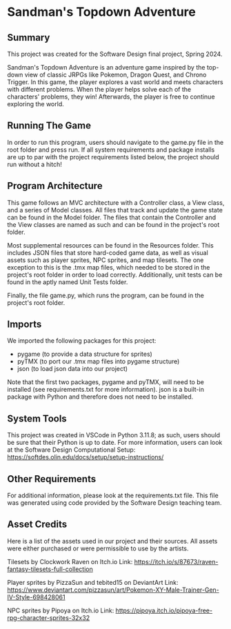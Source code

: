 # Sandman's Topdown Adventure
## Summary
This project was created for the Software Design final project, Spring 2024.

Sandman's Topdown Adventure is an adventure game inspired by the top-down
view of classic JRPGs like Pokemon, Dragon Quest, and Chrono Trigger. In
this game, the player explores a vast world and meets characters with
different problems. When the player helps solve each of the characters'
problems, they win! Afterwards, the player is free to continue exploring
the world.

## Running The Game
In order to run this program, users should navigate to the game.py file
in the root folder and press run. If all system requirements and package
installs are up to par with the project requirements listed below, the project
should run without a hitch!

## Program Architecture
This game follows an MVC architecture with a Controller class, a View class,
and a series of Model classes. All files that track and update the game state
can be found in the Model folder. The files that contain the Controller and
the View classes are named as such and can be found in the project's root
folder.

Most supplemental resources can be found in the Resources folder. This
includes JSON files that store hard-coded game data, as well as visual assets
such as player sprites, NPC sprites, and map tilesets. The one exception to
this is the .tmx map files, which needed to be stored in the project's root
folder in order to load correctly. Additionally, unit tests can be found in the
aptly named Unit Tests folder.

Finally, the file game.py, which runs the program, can be found in the
project's root folder.

## Imports
We imported the following packages for this project:
- pygame (to provide a data structure for sprites)
- pyTMX (to port our .tmx map files into pygame structure)
- json (to load json data into our project)

Note that the first two packages, pygame and pyTMX, will need to be installed
(see requirements.txt for more information). json is a built-in package with
Python and therefore does not need to be installed.

## System Tools
This project was created in VSCode in Python 3.11.8; as such, users should be
sure that their Python is up to date. For more information, users can look at
the Software Design Computational Setup:
https://softdes.olin.edu/docs/setup/setup-instructions/

## Other Requirements
For additional information, please look at the requirements.txt file. This file
was generated using code provided by the Software Design teaching team.

## Asset Credits
Here is a list of the assets used in our project and their sources. All assets
were either purchased or were permissible to use by the artists.

Tilesets by Clockwork Raven on Itch.io
Link: https://itch.io/s/87673/raven-fantasy-tilesets-full-collection

Player sprites by PizzaSun and tebited15 on DeviantArt
Link: https://www.deviantart.com/pizzasun/art/Pokemon-XY-Male-Trainer-Gen-IV-Style-698428061

NPC sprites by Pipoya on Itch.io
Link: https://pipoya.itch.io/pipoya-free-rpg-character-sprites-32x32
